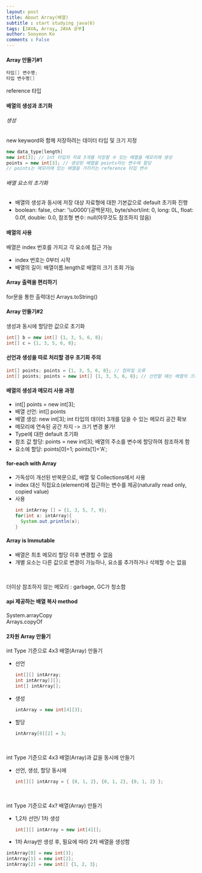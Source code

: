 ```yaml
---
layout: post
title: About Array(배열)
subtitle : start studying java(6)
tags: [JAVA, Array, JAVA 공부]
author: Sooyeon Ko
comments : False
---
```


#### Array 만들기#1
```java
타입[] 변수명;
타입 변수명[]
```
reference 타입

#### 배열의 생성과 초기화
###### 생성
new keyword와 함께 저장하려는 데이터 타입 및 크기 지정
```java
new data_type[length]
new int[3]; // int 타입의 자료 3개를 저장할 수 있는 배열을 메모리에 생성
points = new int[3]; // 생성된 배열을 points라는 변수에 할당
// points는 메모리에 있는 배열을 가리키는 reference 타입 변수
```
###### 배열 요소의 초기화
- 배열의 생성과 동시에 저장 대상 자료형에 대한 기본값으로 default 초기화 진행
- boolean: false, char: '\u0000'(공백문자), byte/short/int: 0, long: 0L, float: 0.0f, double: 0.0, 참조형 변수: null(아무것도 참조하지 않음)

#### 배열의 사용
배열은 index 번호를 가지고 각 요소에 접근 가능<br>
- index 번호는 0부터 시작
- 배열의 길이: 배열이름.length로 배열의 크기 조회 가능

#### Array 출력을 편리하기
for문을 통한 출력대신 Arrays.toString()<br>

#### Array 만들기#2
생성과 동시에 할당한 값으로 초기화<br>
```java
int[] b = new int[] {1, 3, 5, 6, 8};
int[] c = {1, 3, 5, 6, 8};
```

#### 선언과 생성을 따로 처리할 경우 초기화 주의
```java
int[] points; points = {1, 3, 5, 6, 8}; // 컴파일 오류
int[] points; points = new int[] {1, 3, 5, 6, 8}; // 선언할 때는 배열의 크기를 알 수 없을 때
```

#### 배열의 생성과 메모리 사용 과정
- int[] points = new int[3];
- 배열 선언: int[] points
- 배열 생성: new int[3]; int 타입의 데이터 3개를 담을 수 있는 메모리 공간 확보
- 메모리에 연속된 공간 차지 -> 크기 변경 불가!
- Type에 대한 default 초기화
- 참조 값 할당: points = new int[3]; 배열의 주소를 변수에 할당하여 참조하게 함
- 요소에 할당: points[0]=1; points[1]='A';

#### for-each with Array
- 가독성이 개선된 반복문으로, 배열 및 Collections에서 사용
- index 대신 직접요소(element)에 접근하는 변수를 제공(naturally read only, copied value)
- 사용
  ```java
  int intArray [] = {1, 3, 5, 7, 9};
  for(int x: intArray){
    System.out.println(x);
  }
  ```

#### Array is Immutable
- 배열은 최초 메모리 할당 이후 변경할 수 없음
- 개별 요소는 다른 값으로 변경이 가능하나, 요소를 추가하거나 삭제할 수는 없음<br>
<br>

더이상 참조하지 않는 메모리 : garbage, GC가 청소함

#### api 제공하는 배열 복사 method
System.arrayCopy<br>
Arrays.copyOf

#### 2차원 Array 만들기
int Type 기준으로 4x3 배열(Array) 만들기
- 선언
  ```java
  int[][] intArray;
  int intArray[][];
  int[] intArray[];
  ```
- 생성
  ```java
  intArray = new int[4][3];
  ```
- 할당
  ```java
  intArray[0][2] = 3;
  ```
<br>

int Type 기준으로 4x3 배열(Array)과 값을 동시에 만들기<br>
- 선언, 생성, 할당 동시에
  ```java
  int[][] intArray = { {0, 1, 2}, {0, 1, 2}, {0, 1, 2} };
  ```
<br>

int Type 기준으로 4x? 배열(Array) 만들기<br>
- 1,2차 선언/ 1차 생성
  ```java
  int[][] intArray = new int[4][];
   ```
- 1차 Array만 생성 후, 필요에 따라 2차 배열을 생성함<br>
```java
intArray[0] = new int[3];
intArray[1] = new int[2];
intArray[2] = new int[] {1, 2, 3};
```
